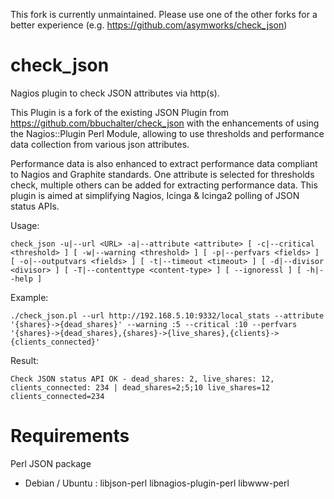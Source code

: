 This fork is currently unmaintained. Please use one of the other forks for a better experience (e.g. https://github.com/asymworks/check_json)

check_json
==========

Nagios plugin to check JSON attributes via http(s).

This Plugin is a fork of the existing JSON Plugin from https://github.com/bbuchalter/check_json with the enhancements of using the Nagios::Plugin Perl Module, allowing to use thresholds and performance data collection from various json attributes.

Performance data is also enhanced to extract performance data compliant to Nagios and Graphite standards. One attribute is selected for thresholds check, multiple others can be added for extracting performance data. This plugin is aimed at simplifying Nagios, Icinga & Icinga2 polling of JSON status APIs.

Usage: 
```
check_json -u|--url <URL> -a|--attribute <attribute> [ -c|--critical <threshold> ] [ -w|--warning <threshold> ] [ -p|--perfvars <fields> ] [ -o|--outputvars <fields> ] [ -t|--timeout <timeout> ] [ -d|--divisor <divisor> ] [ -T|--contenttype <content-type> ] [ --ignoressl ] [ -h|--help ]
```

Example: 
```
./check_json.pl --url http://192.168.5.10:9332/local_stats --attribute '{shares}->{dead_shares}' --warning :5 --critical :10 --perfvars '{shares}->{dead_shares},{shares}->{live_shares},{clients}->{clients_connected}'
```

Result:
```
Check JSON status API OK - dead_shares: 2, live_shares: 12, clients_connected: 234 | dead_shares=2;5;10 live_shares=12 clients_connected=234
```

Requirements
============

Perl JSON package

* Debian / Ubuntu : libjson-perl libnagios-plugin-perl libwww-perl
